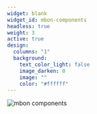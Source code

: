 ```yaml
---
widget: blank
widget_id: mbon-components
headless: true
weight: 3
active: true
design:
  columns: "1"
  background:
    text_color_light: false
    image_darken: 0
    image: ""
    color: "#ffffff"
---
```

<span style="float:center;">![mbon components](/media_content/home/mbon-components-mbon_components.jpeg)</span>
